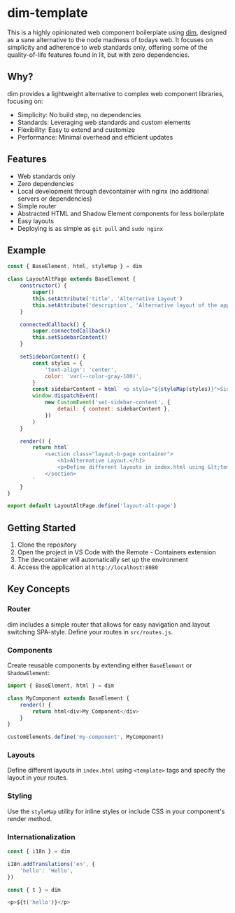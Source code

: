 # dim-template

This is a highly opinionated web component boilerplate using [dim](https://github.com/buelbuel/dim), designed as a sane alternative to the node madness of todays web. It focuses on simplicity and adherence to web standards only, offering some of the quality-of-life features found in lit, but with zero dependencies.

## Why?

dim provides a lightweight alternative to complex web component libraries, focusing on:

-   Simplicity: No build step, no dependencies
-   Standards: Leveraging web standards and custom elements
-   Flexibility: Easy to extend and customize
-   Performance: Minimal overhead and efficient updates

## Features

-   Web standards only
-   Zero dependencies
-   Local development through devcontainer with nginx (no additional servers or dependencies)
-   Simple router
-   Abstracted HTML and Shadow Element components for less boilerplate
-   Easy layouts
-   Deploying is as simple as `git pull` and `sudo nginx`

## Example

```javascript
const { BaseElement, html, styleMap } = dim

class LayoutAltPage extends BaseElement {
	constructor() {
		super()
		this.setAttribute('title', 'Alternative Layout')
		this.setAttribute('description', 'Alternative layout of the application.')
	}

	connectedCallback() {
		super.connectedCallback()
		this.setSidebarContent()
	}

	setSidebarContent() {
		const styles = {
			'text-align': 'center',
			color: 'var(--color-gray-100)',
		}
		const sidebarContent = html` <p style="${styleMap(styles)}">Sidebar Content 💧</p> `
		window.dispatchEvent(
			new CustomEvent('set-sidebar-content', {
				detail: { content: sidebarContent },
			})
		)
	}

	render() {
		return html`
			<section class="layout-b-page container">
				<h1>Alternative Layout.</h1>
				<p>Define different layouts in index.html using &lt;template&gt;.</p>
			</section>
		`
	}
}

export default LayoutAltPage.define('layout-alt-page')
```

## Getting Started

1. Clone the repository
2. Open the project in VS Code with the Remote - Containers extension
3. The devcontainer will automatically set up the environment
4. Access the application at `http://localhost:8080`

## Key Concepts

### Router

dim includes a simple router that allows for easy navigation and layout switching SPA-style. Define your routes in `src/routes.js`.

### Components

Create reusable components by extending either `BaseElement` or `ShadowElement`:

```javascript
import { BaseElement, html } = dim

class MyComponent extends BaseElement {
	render() {
		return html<div>My Component</div>
	}
}

customElements.define('my-component', MyComponent)
```

### Layouts

Define different layouts in `index.html` using `<template>` tags and specify the layout in your routes.

### Styling

Use the `styleMap` utility for inline styles or include CSS in your component's render method.

### Internationalization

```js
const { i18n } = dim

i18n.addTranslations('en', {
	'hello': 'Hello',
})

const { t } = dim

<p>${t('hello')}</p>
```
